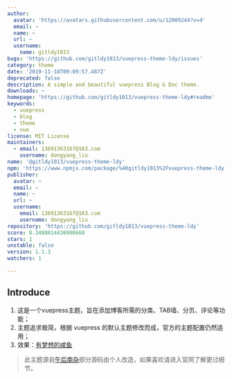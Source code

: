 ```yaml
---
author:
  avatar: 'https://avatars.githubusercontent.com/u/12009244?v=4'
  email: ~
  name: ~
  url: ~
  username:
    name: gitldy1013
bugs: 'https://github.com/gitldy1013/vuepress-theme-ldy/issues'
category: theme
date: '2019-11-18T09:09:57.487Z'
deprecated: false
description: A simple and beautiful vuepress Blog & Doc theme.
downloads: ~
homepage: 'https://github.com/gitldy1013/vuepress-theme-ldy#readme'
keywords:
  - vuepress
  - blog
  - theme
  - vue
license: MIT License
maintainers:
  - email: 13691363167@163.com
    username: dongyang_liu
name: '@gitldy1013/vuepress-theme-ldy'
npm: 'https://www.npmjs.com/package/%40gitldy1013%2Fvuepress-theme-ldy'
publisher:
  avatar: ~
  email: ~
  name: ~
  url: ~
  username:
    email: 13691363167@163.com
    username: dongyang_liu
repository: 'https://github.com/gitldy1013/vuepress-theme-ldy'
score: 0.3488014436900668
stars: 1
unstable: false
version: 1.1.3
watchers: 1

---
```


## Introduce

1. 这是一个vuepress主题，旨在添加博客所需的分类、TAB墙、分页、评论等功能；
2. 主题追求极简，根据 vuepress 的默认主题修改而成，官方的主题配置仍然适用；
3. 效果：[有梦想的咸鱼](https://blog.liudongyang.top) 

> 此主题源自[午后南杂](https://www.recoluan.com)部分源码由个人改造，如果喜欢请进入官网了解更过细节。
